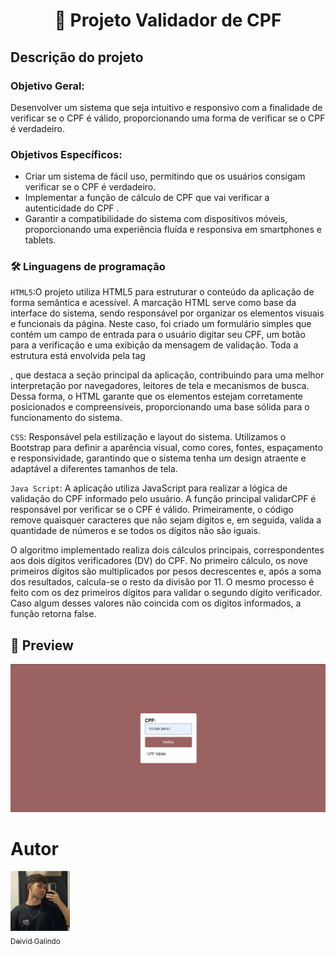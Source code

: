 <h1 align="center">📝 Projeto Validador de CPF</h1>

## Descrição do projeto

### Objetivo Geral:

Desenvolver um sistema que seja intuitivo e responsivo com a finalidade de verificar se o CPF é válido, proporcionando uma forma de verificar se o CPF é verdadeiro.

### Objetivos Específicos:
- Criar um sistema de fácil uso, permitindo que os usuários consigam verificar se o CPF é verdadeiro.
- Implementar a função de cálculo de CPF que vai verificar a autenticidade do CPF .
- Garantir a compatibilidade do sistema com dispositivos móveis, proporcionando uma experiência fluída e responsiva em smartphones e tablets.

### 🛠 Linguagens de programação

``HTML5``:O projeto utiliza HTML5 para estruturar o conteúdo da aplicação de forma semântica e acessível. A marcação HTML serve como base da interface do sistema, sendo responsável por organizar os elementos visuais e funcionais da página. Neste caso, foi criado um formulário simples que contém um campo de entrada para o usuário digitar seu CPF, um botão para a verificação e uma exibição da mensagem de validação. Toda a estrutura está envolvida pela tag <main>, que destaca a seção principal da aplicação, contribuindo para uma melhor interpretação por navegadores, leitores de tela e mecanismos de busca. Dessa forma, o HTML garante que os elementos estejam corretamente posicionados e compreensíveis, proporcionando uma base sólida para o funcionamento do sistema.

``CSS``: Responsável pela estilização e layout do sistema. Utilizamos o Bootstrap para definir a aparência visual, como cores, fontes, espaçamento e responsividade, garantindo que o sistema tenha um design atraente e adaptável a diferentes tamanhos de tela.  

``Java Script``: A aplicação utiliza JavaScript para realizar a lógica de validação do CPF informado pelo usuário. A função principal validarCPF é responsável por verificar se o CPF é válido. Primeiramente, o código remove quaisquer caracteres que não sejam dígitos e, em seguida, valida a quantidade de números e se todos os dígitos não são iguais.

O algoritmo implementado realiza dois cálculos principais, correspondentes aos dois dígitos verificadores (DV) do CPF. No primeiro cálculo, os nove primeiros dígitos são multiplicados por pesos decrescentes e, após a soma dos resultados, calcula-se o resto da divisão por 11. O mesmo processo é feito com os dez primeiros dígitos para validar o segundo dígito verificador. Caso algum desses valores não coincida com os dígitos informados, a função retorna false.

## 📸 Preview

![preview](imagem/projeto.png)



# Autor

[<img src="Deivid.jpg" width=95><br><sub>Deivid Galindo</sub>](https://github.com/DeividGalindo)